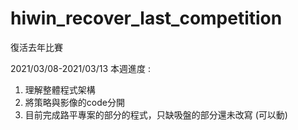 # hiwin_recover_last_competition
復活去年比賽

2021/03/08-2021/03/13
本週進度 :
1. 理解整體程式架構
2. 將策略與影像的code分開
3. 目前完成路平專案的部分的程式，只缺吸盤的部分還未改寫 (可以動)

